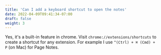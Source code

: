 ```yaml
---
title: 'Can I add a keyboard shortcut to open the notes'
date: 2022-04-09T09:41:34-07:00
draft: false
weight: 3
---
```


Yes, it's a built-in feature in chrome. Visit `chrome://extensions/shortcuts` to create a shortcut for any extension. For example I use `^(Ctrl) + ⌘ (Cmd) + P` (on Mac) for Page Notes.